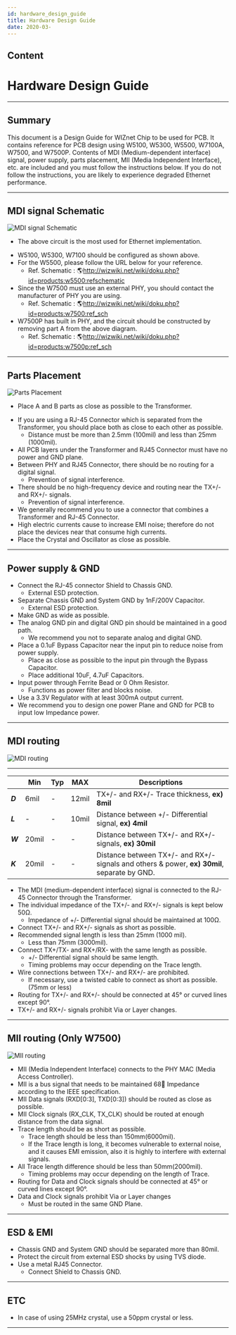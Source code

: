 ```yaml
---
id: hardware_design_guide
title: Hardware Design Guide
date: 2020-03-
---
```



## Content
# Hardware Design Guide

-----

## Summary

This document is a Design Guide for WIZnet Chip to be used for PCB. It
contains reference for PCB design using W5100, W5300, W5500, W7100A,
W7500, and W7500P. Contents of MDI (Medium-dependent interface) signal,
power supply, parts placement, MII (Media Independent Interface), etc.
are included and you must follow the instructions below. If you do not
follow the instructions, you are likely to experience degraded Ethernet
performance.

-----
## MDI signal Schematic

![MDI signal Schematic](/document_framework/img/design_guide/schematic.jpg)  
  * The above circuit is the most used for Ethernet implementation.

  - W5100, W5300, W7100 should be configured as shown above.
  - For the W5500, please follow the URL below for your reference.
      - Ref. Schematic :
        🌎<http://wizwiki.net/wiki/doku.php?id=products:w5500:refschematic>
  - Since the W7500 must use an external PHY, you should contact the
    manufacturer of PHY you are using.
      - Ref. Schematic :
        🌎<http://wizwiki.net/wiki/doku.php?id=products:w7500:ref_sch>
  - W7500P has built in PHY, and the circuit should be constructed by
    removing part A from the above diagram.
      - Ref. Schematic :
        🌎<http://wizwiki.net/wiki/doku.php?id=products:w7500p:ref_sch>

-----
## Parts Placement

![Parts Placement](img/design_guide/placement.png)  
  * Place A and B parts as close as possible to the Transformer.

  - If you are using a RJ-45 Connector which is separated from the
    Transformer, you should place both as close to each other as
    possible.
      - Distance must be more than 2.5mm (100mil) and less than 25mm
        (1000mil).
  - All PCB layers under the Transformer and RJ45 Connector must have no
    power and GND plane.
  - Between PHY and RJ45 Connector, there should be no routing for a
    digital signal.
      - Prevention of signal interference.
  - There should be no high-frequency device and routing near the TX+/-
    and RX+/- signals.
      - Prevention of signal interference.
  - We generally recommend you to use a connector that combines a
    Transformer and RJ-45 Connector.
  - High electric currents cause to increase EMI noise; therefore do not
    place the devices near that consume high currents.
  - Place the Crystal and Oscillator as close as possible.

-----
## Power supply & GND

  - Connect the RJ-45 connector Shield to Chassis GND.
      - External ESD protection.
  - Separate Chassis GND and System GND by 1nF/200V Capacitor.
      - External ESD protection.
  - Make GND as wide as possible.
  - The analog GND pin and digital GND pin should be maintained in a
    good path.
      - We recommend you not to separate analog and digital GND.
  - Place a 0.1uF Bypass Capacitor near the input pin to reduce noise
    from power supply.
      - Place as close as possible to the input pin through the Bypass
        Capacitor.
      - Place additional 10uF, 4.7uF Capacitors.
  - Input power through Ferrite Bead or 0 Ohm Resistor.
      - Functions as power filter and blocks noise.
  - Use a 3.3V Regulator with at least 300mA output current. 
  - We recommend you to design one power Plane and GND for PCB to input
    low Impedance power.

-----

## MDI routing

![MDI routing](img/design_guide/trace_2.png)  

-----

|         | **Min** | **Typ** | **MAX** | Descriptions                                                                                 |
| ------- | ------- | ------- | ------- | -------------------------------------------------------------------------------------------- |
| ***D*** | 6mil    | \-      | 12mil   | TX+/- and RX+/- Trace thickness, **ex) 8mil**                                                |
| ***L*** | \-      | \-      | 10mil   | Distance between +/- Differential signal, **ex) 4mil**                                       |
| ***W*** | 20mil   | \-      | \-      | Distance between TX+/- and RX+/- signals, **ex) 30mil**                                      |
| ***K*** | 20mil   | \-      | \-      | Distance between TX+/- and RX+/- signals and others & power, **ex) 30mil**, separate by GND. |

  - The MDI (medium-dependent interface) signal is connected to the
    RJ-45 Connector through the Transformer.
  - The individual impedance of the TX+/- and RX+/- signals is kept
    below 50Ω.
      - Impedance of +/- Differential signal should be maintained at
        100Ω.
  - Connect TX+/- and RX+/- signals as short as possible.
  - Recommended signal length is less than 25mm (1000 mil).
      - Less than 75mm (3000mil).
  - Connect TX+/TX- and RX+/RX- with the same length as possible.
      - \+/- Differential signal should be same length.
      - Timing problems may occur depending on the Trace length.
  - Wire connections between TX+/- and RX+/- are prohibited.
      - If necessary, use a twisted cable to connect as short as
        possible. (75mm or less)
  - Routing for TX+/- and RX+/- should be connected at 45° or curved
    lines except 90°.
  - TX+/- and RX+/- signals prohibit Via or Layer changes.

-----
## MII routing (Only W7500)

![MII routing](/img/design_guide/mii.png)

  - MII (Media Independent Interface) connects to the PHY MAC (Media
    Access Controller).
  - MII is a bus signal that needs to be maintained 68 Impedance
    according to the IEEE specification.
  - MII Data signals (RXD\[0:3\], TXD\[0:3\]) should be routed as close
    as possible.
  - MII Clock signals (RX\_CLK, TX\_CLK) should be routed at enough
    distance from the data signal.
  - Trace length should be as short as possible.
      - Trace length should be less than 150mm(6000mil).
      - If the Trace length is long, it becomes vulnerable to external
        noise, and it causes EMI emission, also it is highly to
        interfere with external signals.
  - All Trace length difference should be less than 50mm(2000mil).
      - Timing problems may occur depending on the length of Trace.
  - Routing for Data and Clock signals should be connected at 45° or
    curved lines except 90°.
  - Data and Clock signals prohibit Via or Layer changes
      - Must be routed in the same GND Plane.

-----

## ESD & EMI

  - Chassis GND and System GND should be separated more than 80mil.
  - Protect the circuit from external ESD shocks by using TVS diode.
  - Use a metal RJ45 Connector.
      - Connect Shield to Chassis GND.

-----

## ETC

  - In case of using 25MHz crystal, use a 50ppm crystal or less.

-----
